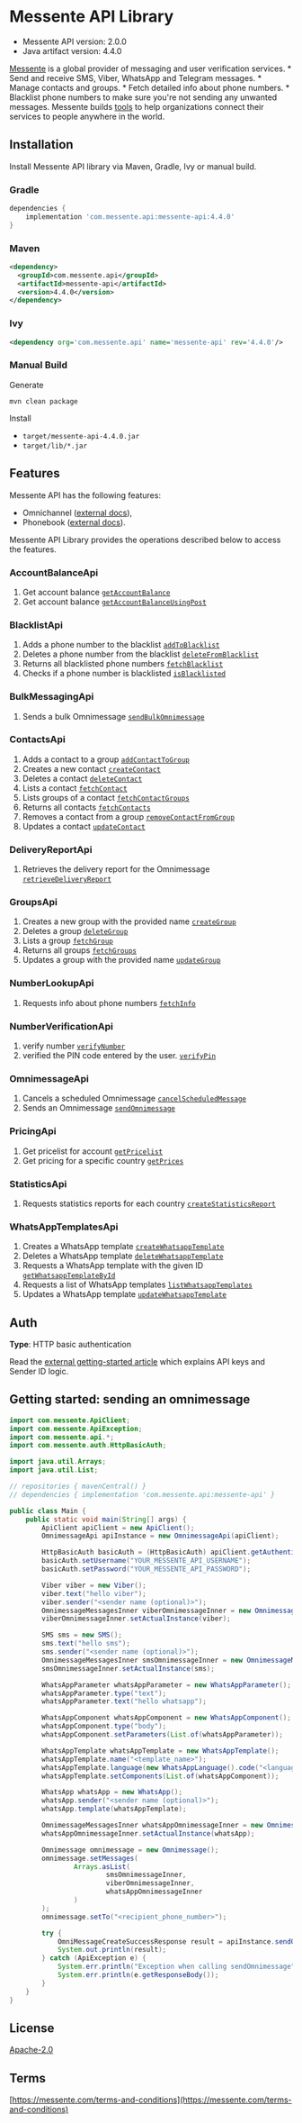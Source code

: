 # Messente API Library

- Messente API version: 2.0.0
- Java artifact version: 4.4.0

[Messente](https://messente.com) is a global provider of messaging and user verification services.  * Send and receive SMS, Viber, WhatsApp and Telegram messages. * Manage contacts and groups. * Fetch detailed info about phone numbers. * Blacklist phone numbers to make sure you&#39;re not sending any unwanted messages.  Messente builds [tools](https://messente.com/documentation) to help organizations connect their services to people anywhere in the world.

## Installation

Install Messente API library via Maven, Gradle, Ivy or manual build.

### Gradle

```groovy
dependencies {
    implementation 'com.messente.api:messente-api:4.4.0'
}
```

### Maven

```xml
<dependency>
  <groupId>com.messente.api</groupId>
  <artifactId>messente-api</artifactId>
  <version>4.4.0</version>
</dependency>
```

### Ivy

```xml
<dependency org='com.messente.api' name='messente-api' rev='4.4.0'/>
```

### Manual Build

Generate

```shell
mvn clean package
```

Install

- `target/messente-api-4.4.0.jar`
- `target/lib/*.jar`

## Features

Messente API has the following features:

- Omnichannel ([external docs](https://messente.com/documentation/omnichannel-api)),
- Phonebook ([external docs](https://messente.com/documentation/phonebook-api)).

Messente API Library provides the operations described below to access the features.

### AccountBalanceApi

1. Get account balance [`getAccountBalance`](docs/AccountBalanceApi.md#getaccountbalance)
1. Get account balance [`getAccountBalanceUsingPost`](docs/AccountBalanceApi.md#getaccountbalanceusingpost)

### BlacklistApi

1. Adds a phone number to the blacklist [`addToBlacklist`](docs/BlacklistApi.md#addtoblacklist)
1. Deletes a phone number from the blacklist [`deleteFromBlacklist`](docs/BlacklistApi.md#deletefromblacklist)
1. Returns all blacklisted phone numbers [`fetchBlacklist`](docs/BlacklistApi.md#fetchblacklist)
1. Checks if a phone number is blacklisted [`isBlacklisted`](docs/BlacklistApi.md#isblacklisted)

### BulkMessagingApi

1. Sends a bulk Omnimessage [`sendBulkOmnimessage`](docs/BulkMessagingApi.md#sendbulkomnimessage)

### ContactsApi

1. Adds a contact to a group [`addContactToGroup`](docs/ContactsApi.md#addcontacttogroup)
1. Creates a new contact [`createContact`](docs/ContactsApi.md#createcontact)
1. Deletes a contact [`deleteContact`](docs/ContactsApi.md#deletecontact)
1. Lists a contact [`fetchContact`](docs/ContactsApi.md#fetchcontact)
1. Lists groups of a contact [`fetchContactGroups`](docs/ContactsApi.md#fetchcontactgroups)
1. Returns all contacts [`fetchContacts`](docs/ContactsApi.md#fetchcontacts)
1. Removes a contact from a group [`removeContactFromGroup`](docs/ContactsApi.md#removecontactfromgroup)
1. Updates a contact [`updateContact`](docs/ContactsApi.md#updatecontact)

### DeliveryReportApi

1. Retrieves the delivery report for the Omnimessage [`retrieveDeliveryReport`](docs/DeliveryReportApi.md#retrievedeliveryreport)

### GroupsApi

1. Creates a new group with the provided name [`createGroup`](docs/GroupsApi.md#creategroup)
1. Deletes a group [`deleteGroup`](docs/GroupsApi.md#deletegroup)
1. Lists a group [`fetchGroup`](docs/GroupsApi.md#fetchgroup)
1. Returns all groups [`fetchGroups`](docs/GroupsApi.md#fetchgroups)
1. Updates a group with the provided name [`updateGroup`](docs/GroupsApi.md#updategroup)

### NumberLookupApi

1. Requests info about phone numbers [`fetchInfo`](docs/NumberLookupApi.md#fetchinfo)

### NumberVerificationApi

1. verify number [`verifyNumber`](docs/NumberVerificationApi.md#verifynumber)
1. verified the PIN code entered by the user. [`verifyPin`](docs/NumberVerificationApi.md#verifypin)

### OmnimessageApi

1. Cancels a scheduled Omnimessage [`cancelScheduledMessage`](docs/OmnimessageApi.md#cancelscheduledmessage)
1. Sends an Omnimessage [`sendOmnimessage`](docs/OmnimessageApi.md#sendomnimessage)

### PricingApi

1. Get pricelist for account [`getPricelist`](docs/PricingApi.md#getpricelist)
1. Get pricing for a specific country [`getPrices`](docs/PricingApi.md#getprices)

### StatisticsApi

1. Requests statistics reports for each country [`createStatisticsReport`](docs/StatisticsApi.md#createstatisticsreport)

### WhatsAppTemplatesApi

1. Creates a WhatsApp template [`createWhatsappTemplate`](docs/WhatsAppTemplatesApi.md#createwhatsapptemplate)
1. Deletes a WhatsApp template [`deleteWhatsappTemplate`](docs/WhatsAppTemplatesApi.md#deletewhatsapptemplate)
1. Requests a WhatsApp template with the given ID [`getWhatsappTemplateById`](docs/WhatsAppTemplatesApi.md#getwhatsapptemplatebyid)
1. Requests a list of WhatsApp templates [`listWhatsappTemplates`](docs/WhatsAppTemplatesApi.md#listwhatsapptemplates)
1. Updates a WhatsApp template [`updateWhatsappTemplate`](docs/WhatsAppTemplatesApi.md#updatewhatsapptemplate)

## Auth

**Type**: HTTP basic authentication

Read the [external getting-started article](https://messente.com/documentation/getting-started) which explains API keys and Sender ID logic.

## Getting started: sending an omnimessage

```java
import com.messente.ApiClient;
import com.messente.ApiException;
import com.messente.api.*;
import com.messente.auth.HttpBasicAuth;

import java.util.Arrays;
import java.util.List;

// repositories { mavenCentral() }
// dependencies { implementation 'com.messente.api:messente-api' }

public class Main {
    public static void main(String[] args) {
        ApiClient apiClient = new ApiClient();
        OmnimessageApi apiInstance = new OmnimessageApi(apiClient);

        HttpBasicAuth basicAuth = (HttpBasicAuth) apiClient.getAuthentication("basicAuth");
        basicAuth.setUsername("YOUR_MESSENTE_API_USERNAME");
        basicAuth.setPassword("YOUR_MESSENTE_API_PASSWORD");

        Viber viber = new Viber();
        viber.text("hello viber");
        viber.sender("<sender name (optional)>");
        OmnimessageMessagesInner viberOmnimessageInner = new OmnimessageMessagesInner(viber);
        viberOmnimessageInner.setActualInstance(viber);

        SMS sms = new SMS();
        sms.text("hello sms");
        sms.sender("<sender name (optional)>");
        OmnimessageMessagesInner smsOmnimessageInner = new OmnimessageMessagesInner(sms);
        smsOmnimessageInner.setActualInstance(sms);

        WhatsAppParameter whatsAppParameter = new WhatsAppParameter();
        whatsAppParameter.type("text");
        whatsAppParameter.text("hello whatsapp");

        WhatsAppComponent whatsAppComponent = new WhatsAppComponent();
        whatsAppComponent.type("body");
        whatsAppComponent.setParameters(List.of(whatsAppParameter));

        WhatsAppTemplate whatsAppTemplate = new WhatsAppTemplate();
        whatsAppTemplate.name("<template_name>");
        whatsAppTemplate.language(new WhatsAppLanguage().code("<language_code>"));
        whatsAppTemplate.setComponents(List.of(whatsAppComponent));

        WhatsApp whatsApp = new WhatsApp();
        whatsApp.sender("<sender name (optional)>");
        whatsApp.template(whatsAppTemplate);

        OmnimessageMessagesInner whatsAppOmnimessageInner = new OmnimessageMessagesInner(whatsApp);
        whatsAppOmnimessageInner.setActualInstance(whatsApp);

        Omnimessage omnimessage = new Omnimessage();
        omnimessage.setMessages(
                Arrays.asList(
                        smsOmnimessageInner,
                        viberOmnimessageInner,
                        whatsAppOmnimessageInner
                )
        );
        omnimessage.setTo("<recipient_phone_number>");

        try {
            OmniMessageCreateSuccessResponse result = apiInstance.sendOmnimessage(omnimessage);
            System.out.println(result);
        } catch (ApiException e) {
            System.err.println("Exception when calling sendOmnimessage");
            System.err.println(e.getResponseBody());
        }
    }
}

```

## License

[Apache-2.0](http://www.apache.org/licenses/LICENSE-2.0.html)

## Terms

[https://messente.com/terms-and-conditions](https://messente.com/terms-and-conditions)
